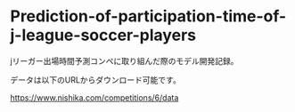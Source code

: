 # Prediction-of-participation-time-of-j-league-soccer-players
jリーガー出場時間予測コンペに取り組んだ際のモデル開発記録。

データは以下のURLからダウンロード可能です。

https://www.nishika.com/competitions/6/data
